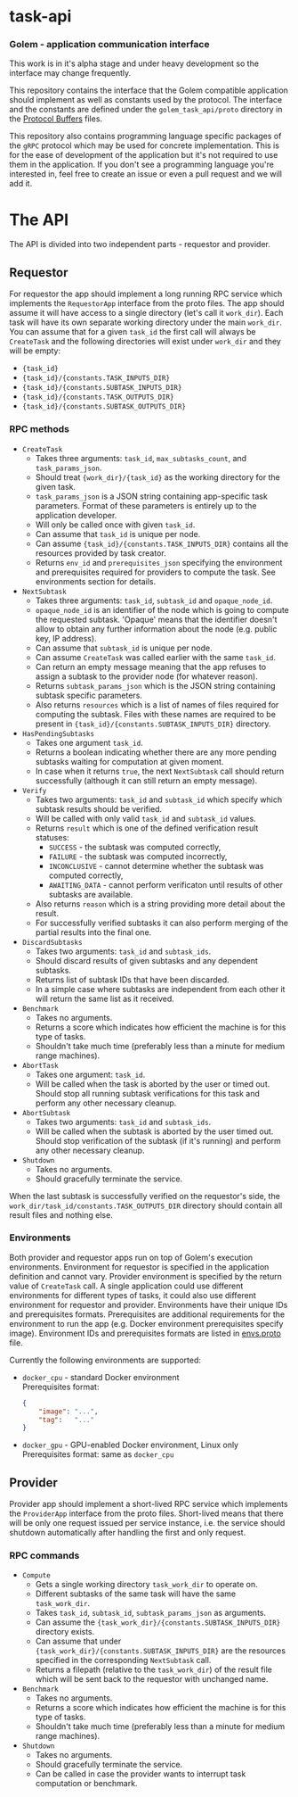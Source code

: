# task-api
### Golem - application communication interface
This work is in it's alpha stage and under heavy development so the interface may change frequently.

This repository contains the interface that the Golem compatible application should implement as well as constants used by the protocol. The interface and the constants are defined under the `golem_task_api/proto` directory in the [Protocol Buffers](https://developers.google.com/protocol-buffers/) files.

This repository also contains programming language specific packages of the `gRPC` protocol which may be used for concrete implementation. This is for the ease of development of the application but it's not required to use them in the application.
If you don't see a programming language you're interested in, feel free to create an issue or even a pull request and we will add it.

# The API
The API is divided into two independent parts - requestor and provider.

## Requestor
For requestor the app should implement a long running RPC service which implements the `RequestorApp` interface from the proto files. The app should assume it will have access to a single directory (let's call it `work_dir`). Each task will have its own separate working directory under the main `work_dir`. You can assume that for a given `task_id` the first call will always be `CreateTask` and the following directories will exist under `work_dir` and they will be empty:
- `{task_id}`
- `{task_id}/{constants.TASK_INPUTS_DIR}`
- `{task_id}/{constants.SUBTASK_INPUTS_DIR}`
- `{task_id}/{constants.TASK_OUTPUTS_DIR}`
- `{task_id}/{constants.SUBTASK_OUTPUTS_DIR}`

### RPC methods
- `CreateTask`
  - Takes three arguments: `task_id`, `max_subtasks_count`, and `task_params_json`.
  - Should treat `{work_dir}/{task_id}` as the working directory for the given task.
  - `task_params_json` is a JSON string containing app-specific task parameters. Format of these parameters is entirely up to the application developer.
  - Will only be called once with given `task_id`.
  - Can assume that `task_id` is unique per node.
  - Can assume `{task_id}/{constants.TASK_INPUTS_DIR}` contains all the resources provided by task creator.
  - Returns `env_id` and `prerequisites_json` specifying the environment and prerequisites required for providers to compute the task. See environments section for details.
- `NextSubtask`
  - Takes three arguments: `task_id`, `subtask_id` and `opaque_node_id`.
  - `opaque_node_id` is an identifier of the node which is going to compute the requested subtask. 'Opaque' means that the identifier doesn't allow to obtain any further information about the node (e.g. public key, IP address).
  - Can assume that `subtask_id` is unique per node.
  - Can assume `CreateTask` was called earlier with the same `task_id`.
  - Can return an empty message meaning that the app refuses to assign a subtask to the provider node (for whatever reason).
  - Returns `subtask_params_json` which is the JSON string containing subtask specific parameters.
  - Also returns `resources` which is a list of names of files required for computing the subtask. Files with these names are required to be present in `{task_id}/{constants.SUBTASK_INPUTS_DIR}` directory.
- `HasPendingSubtasks`
  - Takes one argument `task_id`.
  - Returns a boolean indicating whether there are any more pending subtasks waiting for computation at given moment.
  - In case when it returns `true`, the next `NextSubtask` call should return successfully (although it can still return an empty message).
- `Verify`
  - Takes two arguments: `task_id` and `subtask_id` which specify which subtask results should be verified.
  - Will be called with only valid `task_id` and `subtask_id` values.
  - Returns `result` which is one of the defined verification result statuses:
    - `SUCCESS` - the subtask was computed correctly,
    - `FAILURE` - the subtask was computed incorrectly,
    - `INCONCLUSIVE` - cannot determine whether the subtask was computed correctly,
    - `AWAITING_DATA` - cannot perform verificaton until results of other subtasks are available.
  - Also returns `reason` which is a string providing more detail about the result.
  - For successfully verified subtasks it can also perform merging of the partial results into the final one.
- `DiscardSubtasks`
  - Takes two arguments: `task_id` and `subtask_ids`.
  - Should discard results of given subtasks and any dependent subtasks.
  - Returns list of subtask IDs that have been discarded.
  - In a simple case where subtasks are independent from each other it will return the same list as it received.
- `Benchmark`
  - Takes no arguments.
  - Returns a score which indicates how efficient the machine is for this type of tasks.
  - Shouldn't take much time (preferably less than a minute for medium range machines).
- `AbortTask`
  - Takes one argument: `task_id`.
  - Will be called when the task is aborted by the user or timed out. Should stop all running subtask verifications for this task and perform any other necessary cleanup.
- `AbortSubtask`
  - Takes two arguments: `task_id` and `subtask_ids`.
  - Will be called when the subtask is aborted by the user timed out. Should stop verification of the subtask (if it's running) and perform any other necessary cleanup.
- `Shutdown`
  - Takes no arguments.
  - Should gracefully terminate the service.

When the last subtask is successfully verified on the requestor's side, the `work_dir/task_id/constants.TASK_OUTPUTS_DIR` directory should contain all result files and nothing else.

### Environments
Both provider and requestor apps run on top of Golem's execution environments. Environment for requestor is specified in the application definition and cannot vary. Provider environment is specified by the return value of `CreateTask` call. A single application could use different environments for different types of tasks, it could also use different environment for requestor and provider. Environments have their unique IDs and prerequisites formats. Prerequisites are additional requirements for the environment to run the app (e.g. Docker environment prerequisites specify image). Environment IDs and prerequisites formats are listed in [envs.proto](https://github.com/golemfactory/task-api/blob/master/golem_task_api/proto/envs.proto) file.

Currently the following environments are supported:
- `docker_cpu` - standard Docker environment  
  Prerequisites format:
  ```json
  {
      "image": "...",
      "tag":   "..."
  }
  ```
- `docker_gpu` - GPU-enabled Docker environment, Linux only  
  Prerequisites format: same as `docker_cpu`

## Provider
Provider app should implement a short-lived RPC service which implements the `ProviderApp` interface from the proto files. Short-lived means that there will be only one request issued per service instance, i.e. the service should shutdown automatically after handling the first and only request.

### RPC commands
- `Compute`
  - Gets a single working directory `task_work_dir` to operate on.
  - Different subtasks of the same task will have the same `task_work_dir`.
  - Takes `task_id`, `subtask_id`, `subtask_params_json` as arguments.
  - Can assume the `{task_work_dir}/{constants.SUBTASK_INPUTS_DIR}` directory exists.
  - Can assume that under `{task_work_dir}/{constants.SUBTASK_INPUTS_DIR}` are the resources specified in the corresponding `NextSubtask` call.
  - Returns a filepath (relative to the `task_work_dir`) of the result file which will be sent back to the requestor with unchanged name.
- `Benchmark`
  - Takes no arguments.
  - Returns a score which indicates how efficient the machine is for this type of tasks.
  - Shouldn't take much time (preferably less than a minute for medium range machines).
- `Shutdown`
  - Takes no arguments.
  - Should gracefully terminate the service.
  - Can be called in case the provider wants to interrupt task computation or benchmark.
